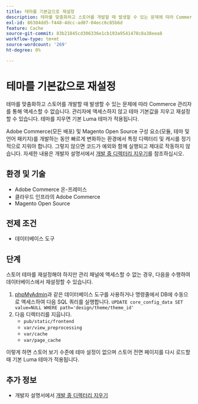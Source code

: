 ```yaml
---
title: 테마를 기본값으로 재설정
description: 테마를 맞춤화하고 스토어를 개발할 때 발생할 수 있는 문제에 따라 Commerce 관리자를 통해 액세스할 수 없습니다. 관리자에 액세스하지 않고 테마 기본값을 지우고 재설정할 수 있습니다. 테마를 지우면 기본 Luma 테마가 적용됩니다.
exl-id: 86304dd5-f448-4dcc-ad07-04ecc6c85b6d
feature: Cache
source-git-commit: 83b21845cd306336e1cb193a9541478c8a38eea8
workflow-type: tm+mt
source-wordcount: '269'
ht-degree: 0%

---
```


# 테마를 기본값으로 재설정

테마를 맞춤화하고 스토어를 개발할 때 발생할 수 있는 문제에 따라 Commerce 관리자를 통해 액세스할 수 없습니다. 관리자에 액세스하지 않고 테마 기본값을 지우고 재설정할 수 있습니다. 테마를 지우면 기본 Luma 테마가 적용됩니다.

Adobe Commerce(모든 배포) 및 Magento Open Source 구성 요소(모듈, 테마 및 언어 패키지)를 개발하는 동안 빠르게 변화하는 환경에서 특정 디렉터리 및 캐시를 정기적으로 지워야 합니다. 그렇지 않으면 코드가 예외와 함께 실행되고 제대로 작동하지 않습니다. 자세한 내용은 개발자 설명서에서 [개발 중 디렉터리 지우기](https://devdocs.magento.com/guides/v2.2/howdoi/php/php_clear-dirs.html)를 참조하십시오.

## 환경 및 기술

* Adobe Commerce 온-프레미스
* 클라우드 인프라의 Adobe Commerce
* Magento Open Source

## 전제 조건

* 데이터베이스 도구

## 단계

스토어 테마를 재설정해야 하지만 관리 패널에 액세스할 수 없는 경우, 다음을 수행하여 데이터베이스에서 재설정할 수 있습니다.

1. [phpMyAdmin](https://devdocs.magento.com/guides/v2.2/install-gde/prereq/optional.html#install-optional-phpmyadmin)과 같은 데이터베이스 도구를 사용하거나 명령줄에서 DB에 수동으로 액세스하여 다음 SQL 쿼리를 실행합니다. `UPDATE core_config_data SET value=NULL WHERE path='design/theme/theme_id'`
1. 다음 디렉터리를 지웁니다.
   * `pub/static/frontend`
   * `var/view_preprocessing`
   * `var/cache`
   * `var/page_cache`

이렇게 하면 스토어 보기 수준에 테마 설정이 없으며 스토어 전면 페이지를 다시 로드할 때 기본 Luma 테마가 적용됩니다.

## 추가 정보

* 개발자 설명서에서 [개발 중 디렉터리 지우기](https://devdocs.magento.com/guides/v2.2/howdoi/php/php_clear-dirs.html)
